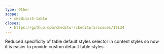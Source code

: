 ```yaml
---
type: Other
scope:
  - ckeditor5-table
closes:
  - https://github.com/ckeditor/ckeditor5/issues/19134
---
```


Reduced specificity of table default styles selector in content styles so now it is easier to provide custom default table styles. 
